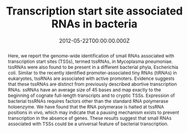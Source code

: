 ﻿---
title: "Transcription start site associated RNAs in bacteria"
publication_types: ["2"]
# Author notes (optional)
authors: 
  - Eva Yus
  - Marc Güell
  - Ana P Vivancos
  - Weihua-Chen
  - María Lluch-Senar
  - Javier Delgado
  - Anne-Claude Gavin
  - Peer Bork
  - Luis Serrano


# Author notes (optional)
author_notes: []

publication_short: 
abstract: >-
  Here, we report the genome-wide identification of small RNAs associated with transcription start sites (TSSs), termed tssRNAs, in Mycoplasma pneumoniae. tssRNAs were also found to be present in a different bacterial phyla, Escherichia coli. Similar to the recently identified promoter-associated tiny RNAs (tiRNAs) in eukaryotes, tssRNAs are associated with active promoters. Evidence suggests that these tssRNAs are distinct from previously described abortive transcription RNAs. ssRNAs have an average size of 45 bases and map exactly to the beginning of cognate full-length transcripts and to cryptic TSSs. Expression of bacterial tssRNAs requires factors other than the standard RNA polymerase holoenzyme. We have found that the RNA polymerase is halted at tssRNA positions in vivo, which may indicate that a pausing mechanism exists to prevent transcription in the absence of genes. These results suggest that small RNAs associated with TSSs could be a universal feature of bacterial transcription.

draft: false
featured: ture

slides: null
url_pdf: https://www.embopress.org/doi/epdf/10.1038/msb.2012.16
image:
  caption: ""
  focal_point: ""
  preview_only: false
summary: ""
url_dataset: ""
url_project: ""
url_source: ""
url_video: ""

doi: 10.1038/msb.2012.16
tags:
  - Mol Syst Biol
publication: Mol Syst Biol
projects: []
date: 2012-05-22T00:00:00.000Z
url_slides: ""
publishDate: 2017-01-01T00:00:00.000Z
url_poster: ""
url_code: ""
---

